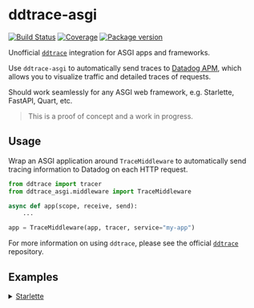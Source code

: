 # ddtrace-asgi

[![Build Status](https://travis-ci.com/florimondmanca/ddtrace-asgi.svg?branch=master)](https://travis-ci.com/florimondmanca/ddtrace-asgi)
[![Coverage](https://codecov.io/gh/florimondmanca/ddtrace-asgi/branch/master/graph/badge.svg)](https://codecov.io/gh/florimondmanca/ddtrace-asgi)
[![Package version](https://badge.fury.io/py/ddtrace-asgi.svg)](https://pypi.org/project/ddtrace-asgi)

Unofficial [`ddtrace`] integration for ASGI apps and frameworks.

Use `ddtrace-asgi` to automatically send traces to [Datadog APM](https://docs.datadoghq.com/tracing/), which allows you to visualize traffic and detailed traces of requests.

Should work seamlessly for any ASGI web framework, e.g. Starlette, FastAPI, Quart, etc.

[`ddtrace`]: https://github.com/DataDog/dd-trace-py

> This is a proof of concept and a work in progress.

## Usage

Wrap an ASGI application around `TraceMiddleware` to automatically send tracing information to Datadog on each HTTP request.

```python
from ddtrace import tracer
from ddtrace_asgi.middleware import TraceMiddleware

async def app(scope, receive, send):
    ...

app = TraceMiddleware(app, tracer, service="my-app")
```

For more information on using `ddtrace`, please see the official [`ddtrace`] repository.

## Examples

<details>
<summary>
    <a href="https://www.starlette.io/">Starlette</a>
</summary>

```python
from ddtrace import tracer
from ddtrace_asgi.middleware import TraceMiddleware
from starlette.applications import Starlette

app = Starlette()
app = TraceMiddleware(app, tracer, service="my-starlette-app")
```

</details>
